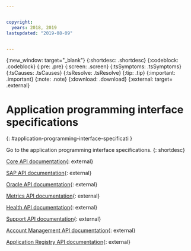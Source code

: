 ```yaml
---


copyright:
  years: 2018, 2019
lastupdated: "2019-08-09"


---
```


{:new_window: target="_blank"} 
{:shortdesc: .shortdesc} 
{:codeblock: .codeblock} 
{:pre: .pre} 
{:screen: .screen} 
{:tsSymptoms: .tsSymptoms} 
{:tsCauses: .tsCauses} 
{:tsResolve: .tsResolve} 
{:tip: .tip} 
{:important: .important} 
{:note: .note} 
{:download: .download} 
{:external: target= .external} 

# Application programming interface specifications
{: #application-programming-interface-specificati } 

Go to the application programming interface specifications.
{: shortdesc} 

[Core API documentation](https://169.46.176.94/explorer/#/instance){: external}

[SAP API
documentation](https://sap-api-customer.bluemix.net/sap/v1/docs/){: external}

[Oracle API
documentation](https://api.managed-solutions.cloud.ibm.com/oracle/v1/docs){: external}

[Metrics API
documentation](https://api.managed-solutions.cloud.ibm.com/metrics/v1/docs){: external}

[Health API
documentation](https://api.managed-solutions.cloud.ibm.com/health/v1/docs){: external}

[Support API
documentation](https://api.managed-solutions.cloud.ibm.com/support/v1/docs){: external}

[Account Management API
documentation](https://api.managed-solutions.cloud.ibm.com/acct-mgmt/v1/docs){: external}

[Application Registry API
documentation](https://api.managed-solutions.cloud.ibm.com/app-registry/v1/docs){: external}
